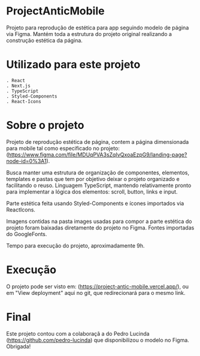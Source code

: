 # ProjectAnticMobile

Projeto para reprodução de estética para app seguindo modelo de página via Figma. Mantém toda a estrutura do projeto original realizando a construção estética da página.

# Utilizado para este projeto
    . React
    . Next.js
    . TypeScript
    . Styled-Components
    . React-Icons

# Sobre o projeto

Projeto de reprodução estética de página, contem a página dimensionada para mobile tal como especificado no projeto: (https://www.figma.com/file/MDUqPVA3sZqIvQxoaEzpG9/landing-page?node-id=0%3A1).

Busca manter uma estrutura de organização de componentes, elementos, templates e pastas que tem por objetivo deixar o projeto organizado e facilitando o reuso. Linguagem TypeScript, mantendo relativamente pronto para implementar a lógica dos elementos: scroll, button, links e input. 

Parte estética feita usando Styled-Components e ícones importados via ReactIcons.

Imagens contidas na pasta images usadas para compor a parte estética do projeto foram baixadas diretamente do projeto no Figma. Fontes importadas do GoogleFonts.

Tempo para execução do projeto, aproximadamente 9h.

# Execução

O projeto pode ser visto em: (https://project-antic-mobile.vercel.app/), ou em "View deployment" aqui no git, que redirecionará para o mesmo link.

# Final

Este projeto contou com a colaboraçã a do Pedro Lucinda (https://github.com/pedro-lucinda) que disponibilizou o modelo no Figma. Obrigada!
